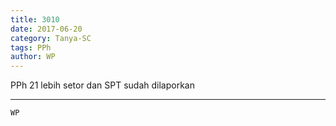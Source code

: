 ```yaml
---
title: 3010
date: 2017-06-20
category: Tanya-SC
tags: PPh
author: WP
---
```


PPh 21 lebih setor dan SPT sudah dilaporkan

---



`WP`
